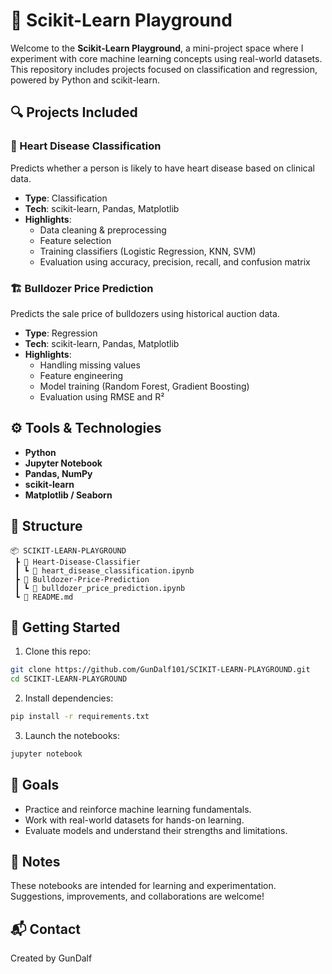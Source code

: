# 🧪 Scikit-Learn Playground

Welcome to the **Scikit-Learn Playground**, a mini-project space where I experiment with core machine learning concepts using real-world datasets. This repository includes projects focused on classification and regression, powered by Python and scikit-learn.

## 🔍 Projects Included

### 💓 Heart Disease Classification
Predicts whether a person is likely to have heart disease based on clinical data.
* **Type**: Classification
* **Tech**: scikit-learn, Pandas, Matplotlib
* **Highlights**:
   * Data cleaning & preprocessing
   * Feature selection
   * Training classifiers (Logistic Regression, KNN, SVM)
   * Evaluation using accuracy, precision, recall, and confusion matrix

### 🏗️ Bulldozer Price Prediction
Predicts the sale price of bulldozers using historical auction data.
* **Type**: Regression
* **Tech**: scikit-learn, Pandas, Matplotlib
* **Highlights**:
   * Handling missing values
   * Feature engineering
   * Model training (Random Forest, Gradient Boosting)
   * Evaluation using RMSE and R²

## ⚙️ Tools & Technologies
* **Python**
* **Jupyter Notebook**
* **Pandas, NumPy**
* **scikit-learn**
* **Matplotlib / Seaborn**

## 📁 Structure
```
📦 SCIKIT-LEARN-PLAYGROUND
 ┣ 📂 Heart-Disease-Classifier
 ┃ ┗ 📜 heart_disease_classification.ipynb
 ┣ 📂 Bulldozer-Price-Prediction
 ┃ ┗ 📜 bulldozer_price_prediction.ipynb
 ┗ 📜 README.md
```

## 🚀 Getting Started
1. Clone this repo:
```bash
git clone https://github.com/GunDalf101/SCIKIT-LEARN-PLAYGROUND.git
cd SCIKIT-LEARN-PLAYGROUND
```

2. Install dependencies:
```bash
pip install -r requirements.txt
```

3. Launch the notebooks:
```bash
jupyter notebook
```

## 🎯 Goals
* Practice and reinforce machine learning fundamentals.
* Work with real-world datasets for hands-on learning.
* Evaluate models and understand their strengths and limitations.

## 📌 Notes
These notebooks are intended for learning and experimentation. Suggestions, improvements, and collaborations are welcome!

## 📬 Contact
Created by GunDalf
